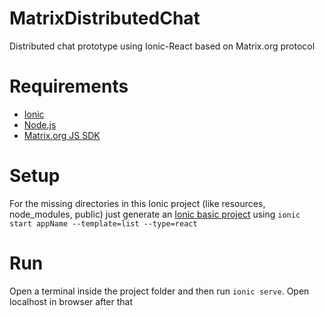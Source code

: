 # MatrixDistributedChat
Distributed chat prototype using Ionic-React based on Matrix.org protocol

# Requirements
+ [Ionic](https://ionicframework.com/docs/intro/cli)
+ [Node.js](https://nodejs.org/it/download/)
+ [Matrix.org JS SDK](https://github.com/matrix-org/matrix-js-sdk)

# Setup
For the missing directories in this Ionic project (like resources, node_modules, public) just generate an [Ionic basic project](https://ionicframework.com/docs/react/your-first-app) using `ionic start appName --template=list --type=react`

# Run
Open a terminal inside the project folder and then run `ionic serve`. Open localhost in browser after that
